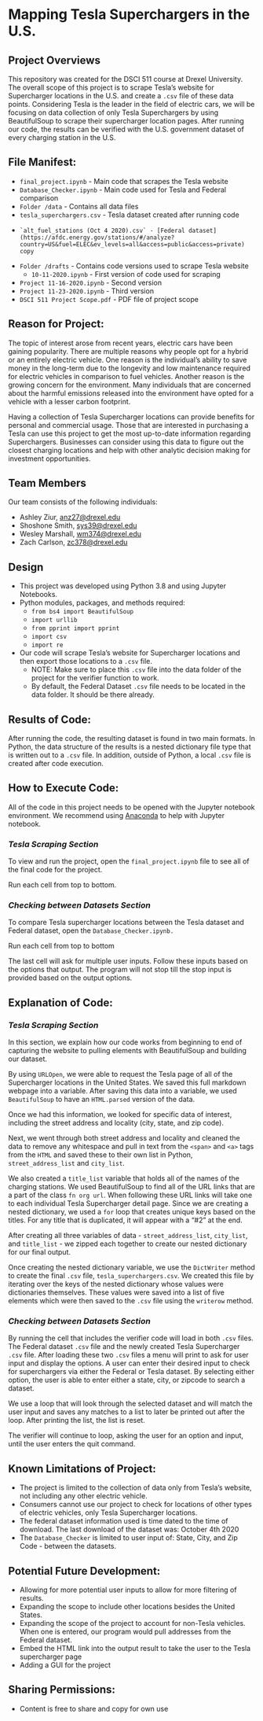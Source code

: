 # Mapping Tesla Superchargers in the U.S.

## Project Overviews

This repository was created for the DSCI 511 course at Drexel University. The overall scope of this project is to scrape Tesla’s website for Supercharger locations in the U.S. and create a `.csv` file of these data points. Considering Tesla is the leader in the field of electric cars, we will be focusing on data collection of only Tesla Superchargers by using BeautifulSoup to scrape their supercharger location pages. After running our code, the results can be verified with the U.S. government dataset of every charging station in the U.S. 
 
## File Manifest: 

- `final_project.ipynb` - Main code that scrapes the Tesla website
- `Database_Checker.ipynb` -  Main code used for Tesla and Federal comparison
- `Folder /data` - Contains all data files 
 -    `tesla_superchargers.csv` - Tesla dataset created after running code
 -     `alt_fuel_stations (Oct 4 2020).csv` - [Federal dataset](https://afdc.energy.gov/stations/#/analyze?country=US&fuel=ELEC&ev_levels=all&access=public&access=private) copy
- `Folder /drafts` - Contains code versions used to scrape Tesla website
  - `10-11-2020.ipynb` - First version of code used for scraping
 - `Project 11-16-2020.ipynb` - Second version
 - `Project 11-23-2020.ipynb` - Third version 
- `DSCI 511 Project Scope.pdf` - PDF file of project scope
 
## Reason for Project:
The topic of interest arose from recent years, electric cars have been gaining 
popularity. There are multiple reasons why people opt for a hybrid or an entirely electric vehicle. One reason is the individual’s ability to save money in the long-term due to the longevity and low maintenance required for electric vehicles in comparison to fuel vehicles. Another reason is the growing concern for the environment.  Many individuals that are concerned about the harmful emissions released into the environment have opted for a vehicle with a lesser carbon footprint.

Having a collection of Tesla Supercharger locations can provide benefits for personal and commercial usage. Those that are interested in purchasing a Tesla can use this project to get the most up-to-date information regarding Superchargers. Businesses can consider using this data to figure out the closest charging locations and help with other analytic decision making for investment opportunities.

## Team Members

Our team consists of the following individuals: 

- Ashley Ziur, anz27@drexel.edu
- Shoshone Smith, sys39@drexel.edu
- Wesley Marshall, wm374@drexel.edu
- Zach Carlson, zc378@drexel.edu

## Design
- This project was developed using Python 3.8 and using Jupyter Notebooks. 
- Python modules, packages, and methods required: 
    - `from bs4 import BeautifulSoup`
    - `import urllib`
    - `from pprint import pprint`
    - `import csv`
    - `import re`
- Our code will scrape Tesla’s website for Supercharger locations and then export those locations to a `.csv` file.
    - NOTE: Make sure to place this `.csv` file into the data folder of the project for the verifier function to work. 
    - By default, the Federal Dataset `.csv` file needs to be located in the data folder. It should be there already.

## Results of Code:

After running the code, the resulting dataset is found in two main formats. In Python, the data structure of the results is a nested dictionary file type that is written out to a `.csv` file. In addition, outside of Python, a local `.csv` file is created after code execution. 

## How to Execute Code: 

All of the code in this project needs to be opened with the Jupyter notebook environment. We recommend using [Anaconda](https://www.anaconda.com/products/individual) to help with Jupyter notebook.

### _**Tesla Scraping Section**_

To view and run the project, open the `final_project.ipynb` file to see all of the final code for the project. 

Run each cell from top to bottom. 


### _**Checking between Datasets Section**_

To compare Tesla supercharger locations between the Tesla dataset and Federal dataset, open the `Database_Checker.ipynb. `

Run each cell from top to bottom

The last cell will ask for multiple user inputs. Follow these inputs based on the options that output. The program will not stop till the stop input is provided based on the output options.


## Explanation of Code: 

### _**Tesla Scraping Section**_

In this section, we explain how our code works from beginning to end of capturing the website to pulling elements with BeautifulSoup and building our dataset. 

By using `URLOpen`, we were able to request the Tesla page of all of the Supercharger locations in the United States. We saved this full markdown webpage into a variable. After saving this data into a variable, we used `BeautifulSoup` to have an `HTML.parsed` version of the data.  

Once we had this information, we looked for specific data of interest, including the street address and locality (city, state, and zip code). 

Next, we went through both street address and locality and cleaned the data to remove any whitespace and pull in text from the `<span>` and `<a>` tags from the `HTML` and saved these to their own list in Python, `street_address_list` and `city_list`. 

We also created a `title_list` variable that holds all of the names of the charging stations. We used BeautifulSoup to find all of the URL links that are a part of the class `fn org url`. When following these URL links will take one to each individual Tesla Supercharger detail page. Since we are creating a nested dictionary, we used a `for` loop that creates unique keys based on the titles. For any title that is duplicated, it will appear with a “#2” at the end. 

After creating all three variables of data - `street_address_list`, `city_list`, and `title_list` - we zipped each together to create our nested dictionary for our final output. 

Once creating the nested dictionary variable, we use the `DictWriter` method to create the final `.csv` file, `tesla_superchargers.csv`. We created this file by iterating over the keys of the nested dictionary whose values were dictionaries themselves.  These values were saved into a list of five elements which were then saved to the `.csv` file using the `writerow` method.

### _**Checking between Datasets Section**_

By running the cell that includes the verifier code will load in both `.csv` files. The Federal dataset `.csv` file and the newly created Tesla Supercharger `.csv` file. After loading these two `.csv` files a menu will print to ask for user input and display the options. 
A user can enter their desired input to check for superchargers via either the Federal or Tesla dataset. By selecting either option, the user is able to enter either a state, city, or zipcode to search a dataset.

We use a loop that will look through the selected dataset and will match the user input and saves any matches to a list to later be printed out after the loop. After printing the list, the list is reset. 

The verifier will continue to loop, asking the user for an option and input, until the user enters the quit command.


## Known Limitations of Project:

- The project is limited to the collection of data only from Tesla’s website, not including any other electric vehicle. 
- Consumers cannot use our project to check for locations of other types of electric vehicles, only Tesla Supercharger locations.
- The federal dataset information used is time dated to the time of download. The last download of the dataset was: October 4th 2020
- The `Database_Checker` is limited to user input of: State, City, and Zip Code - between the datasets.


## Potential Future Development: 

- Allowing for more potential user inputs to allow for more filtering of results.
- Expanding the scope to include other locations besides the United States.
- Expanding the scope of the project to account for non-Tesla vehicles. When one is entered, our program would pull addresses from the Federal dataset.
- Embed the HTML link into the output result to take the user to the Tesla supercharger page
- Adding a GUI for the project


## Sharing Permissions:

- Content is free to share and copy for own use
 


